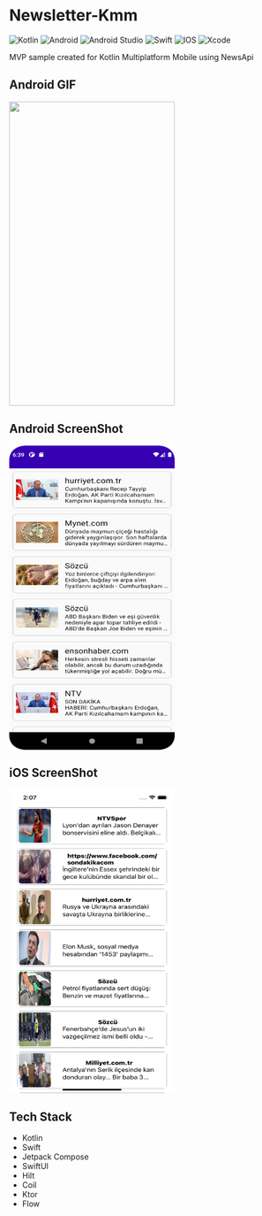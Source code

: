 # Newsletter-Kmm
![Kotlin](https://img.shields.io/badge/kotlin-%230095D5.svg?style=for-the-badge&logo=kotlin&logoColor=white)
![Android](https://img.shields.io/badge/Android-3DDC84?style=for-the-badge&logo=android&logoColor=white)
![Android Studio](https://img.shields.io/badge/Android%20Studio-3DDC84.svg?style=for-the-badge&logo=android-studio&logoColor=white)
![Swift](https://img.shields.io/badge/swift-F54A2A?style=for-the-badge&logo=swift&logoColor=white)
![IOS](https://img.shields.io/badge/iOS-000000?style=for-the-badge&logo=ios&logoColor=white)
![Xcode](https://img.shields.io/badge/Xcode-007ACC?style=for-the-badge&logo=Xcode&logoColor=white)

MVP sample created for Kotlin Multiplatform Mobile using NewsApi

## Android GIF
<p>
 <img align="center" src="newsletter.gif" width="300" height="550"/>
</p>

## Android ScreenShot
<p>
 <img align="center" src="newsletter.png" width="300" height="550"/>
</p>

## iOS ScreenShot
<p>
 <img align="center" src="newsletter_ios.png" width="300" height="550"/>
</p>

## Tech Stack
- Kotlin
- Swift
- Jetpack Compose
- SwiftUI
- Hilt
- Coil
- Ktor
- Flow
